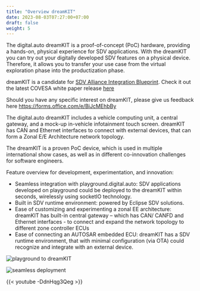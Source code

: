 ```yaml
---
title: "Overview dreamKIT"
date: 2023-08-03T07:27:00+07:00
draft: false
weight: 5
---
```


The digital.auto dreamKIT is a proof-of-concept (PoC) hardware, providing a hands-on, physical experience for SDV applications. With the dreamKIT you can try out your digitally developed SDV features on a physical device. Therefore, it allows you to transfer your use case from the virtual exploration phase into the productization phase.

dreamKIT is a candidate for [SDV Alliance Integration Blueprint](https://covesa.global/wp-content/uploads/2024/04/SDV-alliance-announcement-20230109.pdf). Check it out the latest COVESA white paper release [here](https://covesa.global/wp-content/uploads/2024/05/SDV-Alliance-Integration-Blueprint-20240109.pdf)

Should you have any specific interest on dreamKIT, please give us feedback here https://forms.office.com/e/BiJcMEhbBy

The digital.auto dreamKIT includes a vehicle computing unit, a central gateway, and a mock-up in-vehicle infotainment touch screen. dreamKIT has CAN and Ethernet interfaces to connect with external devices, that can form a Zonal E/E Architecture network topology.

The dreamKIT is a proven PoC device, which is used in multiple international show cases, as well as in different co-innovation challenges for software engineers.

Feature overview for development, experimentation, and innovation:

- Seamless integration with playground.digital.auto: SDV applications developed on playground could be deployed to the dreamKIT within seconds, wirelessly using socketIO technology.
- Built in SDV runtime environment: powered by Eclipse SDV solutions.
- Ease of customizing and experimenting a zonal EE architecture: dreamKIT has built-in central gateway – which has CAN/ CANFD and Ethernet interfaces - to connect and expand the network topology to different zone controller ECUs
- Ease of connecting an AUTOSAR embedded ECU: dreamKIT has a SDV runtime environment, that with minimal configuration (via OTA) could recognize and integrate with an external device.



![playground to dreamKIT](./images/playground-dreamKIT.png)

![seamless deployment](./images/Seamless_deployment.png)

{{< youtube -DdnHqg3Qeg >}}
